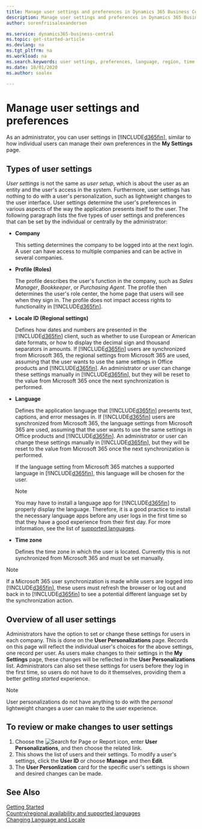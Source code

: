 ```yaml
---
title: Manage user settings and preferences in Dynamics 365 Business Central
description: Manage user settings and preferences in Dynamics 365 Business Central.
author: sorenfriisalexandersen

ms.service: dynamics365-business-central
ms.topic: get-started-article
ms.devlang: na
ms.tgt_pltfrm: na
ms.workload: na
ms.search.keywords: user settings, preferences, language, region, time zone, regional settings
ms.date: 10/01/2020
ms.author: soalex

---
```

# Manage user settings and preferences

As an administrator, you can user settings in [!INCLUDE[d365fin](includes/d365fin_md.md)], similar to how individual users can manage their own preferences in the **My Settings** page.  

## Types of user settings

*User settings* is not the same as *user setup*, which is about the user as an entity and the user's access in the system. Furthermore, user settings has nothing to do with a user's personalization, such as lightweight changes to the user interface. User settings determine the user's preferences in various aspects of the way the application presents itself to the user. The following paragraph lists the five types of user settings and preferences that can be set by the individual or centrally by the administrator:

- **Company**  

  This setting determines the company to be logged into at the next login. A user can have access to multiple companies and can be active in several companies.

- **Profile (Roles)**  

  The profile describes the user's function in the company, such as *Sales Manager*, *Bookkeeper*, or *Purchasing Agent*. The profile then determines the user's role center, the home page that users will see when they sign in. The profile does not impact access rights to functionality in [!INCLUDE[d365fin](includes/d365fin_md.md)].  

- **Locale ID (Regional settings)**  

  Defines how dates and numbers are presented in the [!INCLUDE[d365fin](includes/d365fin_md.md)] client, such as whether to use European or American date formats, or how to display the decimal sign and thousand separators in amounts. If [!INCLUDE[d365fin](includes/d365fin_md.md)] users are synchronized from Microsoft 365, the regional settings from Microsoft 365 are used, assuming that the user wants to use the same settings in Office products and [!INCLUDE[d365fin](includes/d365fin_md.md)]. An administrator or user can change these settings manually in [!INCLUDE[d365fin](includes/d365fin_md.md)], but they will be reset to the value from Microsoft 365 once the next synchronization is performed.

- **Language**  

  Defines the application language that [!INCLUDE[d365fin](includes/d365fin_md.md)] presents text, captions, and error messages in. If [!INCLUDE[d365fin](includes/d365fin_md.md)] users are synchronized from Microsoft 365, the language settings from Microsoft 365 are used, assuming that the user wants to use the same settings in Office products and [!INCLUDE[d365fin](includes/d365fin_md.md)]. An administrator or user can change these settings manually in [!INCLUDE[d365fin](includes/d365fin_md.md)], but they will be reset to the value from Microsoft 365 once the next synchronization is performed.

  If the language setting from Microsoft 365 matches a supported language in [!INCLUDE[d365fin](includes/d365fin_md.md)], this language will be chosen for the user.  

  > [!NOTE]
  > You may have to install a language app for [!INCLUDE[d365fin](includes/d365fin_md.md)] to properly display the language. Therefore, it is a good practice to install the necessary language apps before any user logs in the first time so that they have a good experience from their first day. For more information, see the list of [supported languages](/dynamics365/business-central/dev-itpro/compliance/apptest-countries-and-translations).  
  
- **Time zone**  

  Defines the time zone in which the user is located. Currently this is not synchronized from Microsoft 365 and must be set manually.  

> [!NOTE]
> If a Microsoft 365 user synchronization is made while users are logged into [!INCLUDE[d365fin](includes/d365fin_md.md)], these users must refresh the browser or log out and back in to [!INCLUDE[d365fin](includes/d365fin_md.md)] to see a potential different language set by the synchronization action.

## Overview of all user settings

Administrators have the option to set or change these settings for users in each company. This is done on the **User Personalizations** page. Records on this page will reflect the individual user's choices for the above settings, one record per user. As users make changes to their settings in the **My Settings** page, these changes will be reflected in the **User Personalizations** list. Administrators can also set these settings for users before they log in the first time, so users do not have to do it themselves, providing them a better *getting started* experience.

> [!NOTE]
> User personalizations do not have anything to do with the *personal* lightweight changes a user can make to the user experience.

## To review or make changes to user settings

1. Choose the ![Search for Page or Report](media/ui-search/search_small.png "Search for Page or Report icon") icon, enter **User Personalizations**, and then choose the related link.
2. This shows the list of users and their settings. To modify a user's settings, click the **User ID** or choose **Manage** and then **Edit**.
3. The **User Personlization** card for the specific user's settings is shown and desired changes can be made.  

## See Also

[Getting Started](product-get-started.md)  
[Country/regional availability and supported languages](/dynamics365/business-central/dev-itpro/compliance/apptest-countries-and-translations)  
[Changing Language and Locale](about-locale-language.md)  
